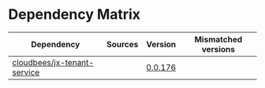 # Dependency Matrix

Dependency | Sources | Version | Mismatched versions
---------- | ------- | ------- | -------------------
[cloudbees/jx-tenant-service](https://github.com/cloudbees/jx-tenant-service) |  | [0.0.176](https://github.com/cloudbees/jx-tenant-service/releases/tag/v0.0.176) | 
